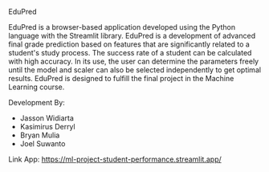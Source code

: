 EduPred

EduPred is a browser-based application developed using the Python language with the Streamlit library. EduPred is a development of advanced final grade prediction based on features that are significantly related to a student's study process. The success rate of a student can be calculated with high accuracy. In its use, the user can determine the parameters freely until the model and scaler can also be selected independently to get optimal results. EduPred is designed to fulfill the final project in the Machine Learning course.

Development By:
- Jasson Widiarta
- Kasimirus Derryl
- Bryan Mulia
- Joel Suwanto


Link App: https://ml-project-student-performance.streamlit.app/
